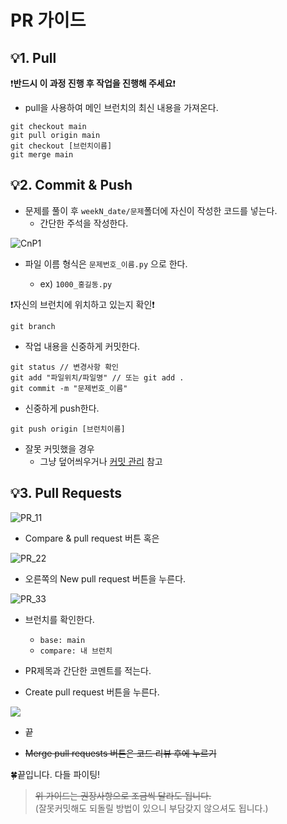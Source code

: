 # PR 가이드

## 💡1. Pull

❗**반드시 이 과정 진행 후 작업을 진행해 주세요**❗

* pull을 사용하여 메인 브런치의 최신 내용을 가져온다.

```
git checkout main
git pull origin main
git checkout [브런치이름]
git merge main
```

## 💡2. Commit & Push
* 문제를 풀이 후 `weekN_date/문제`폴더에 자신이 작성한 코드를 넣는다.
  * 간단한 주석을 작성한다.

![CnP1](https://user-images.githubusercontent.com/114655005/221426399-da0a4cfd-70aa-48bd-acba-a84447ab491e.png)

* 파일 이름 형식은 `문제번호_이름.py` 으로 한다.

  * ex) `1000_홍길동.py`

❗자신의 브런치에 위치하고 있는지 확인❗
```
git branch
```
* 작업 내용을 신중하게 커밋한다. 
```
git status // 변경사항 확인
git add "파일위치/파일명" // 또는 git add .
git commit -m "문제번호_이름"
```
* 신중하게 push한다.
```
git push origin [브런치이름]
```
* 잘못 커밋했을 경우
  * 그냥 덮어씌우거나 [커밋 관리](%EC%BB%A4%EB%B0%8B%20%EA%B4%80%EB%A6%AC.md) 참고

## 💡3. Pull Requests

![PR_11](https://user-images.githubusercontent.com/114655005/221426394-7e95e07f-de22-4fd1-be2c-385fbbbdf032.png)

* Compare & pull request 버튼 혹은

![PR_22](https://user-images.githubusercontent.com/114655005/221426395-de0359cf-5141-4efe-8739-6dacb90d6547.png)

* 오른쪽의 New pull request 버튼을 누른다.

![PR_33](https://user-images.githubusercontent.com/114655005/221426397-f300ae5e-3867-4485-88fe-31b1b5cfaa7d.png)


* 브런치를 확인한다.
  * `base: main`
  * `compare: 내 브런치`

* PR제목과 간단한 코멘트를 적는다.

* Create pull request 버튼을 누른다.

![](https://user-images.githubusercontent.com/114655005/221424165-04cab66f-adeb-4dcb-85fc-1d20346de4c5.png)

* 끝

* ~~Merge pull requests 버튼은 코드 리뷰 후에 누르기~~

🍀끝입니다. 다들 파이팅!

> ~~위 가이드는 권장사항으로 조금씩 달라도 됩니다.~~
<br>(잘못커밋해도 되돌릴 방법이 있으니 부담갖지 않으셔도 됩니다.)